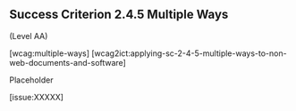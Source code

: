 ## Success Criterion 2.4.5 Multiple Ways

(Level AA)

[wcag:multiple-ways]
[wcag2ict:applying-sc-2-4-5-multiple-ways-to-non-web-documents-and-software]

Placeholder

[issue:XXXXX]
